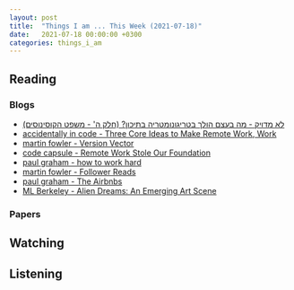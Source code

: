 ```yaml
---
layout: post
title:  "Things I am ... This Week (2021-07-18)"
date:   2021-07-18 00:00:00 +0300
categories: things_i_am
---
```


<!-- # Things I am ... This Week   -->

## Reading

### Blogs

- [לא מדויק - מה בעצם הולך בטריגונומטריה בתיכון? (חלק ה' - משפט הקוסינוסים)][gadiel1]
- [accidentally in code - Three Core Ideas to Make Remote Work, Work][ac1]
- [martin fowler - Version Vector][mf1]
- [code capsule - Remote Work Stole Our Foundation][cc1]
- [paul graham - how to work hard][pg1]
- [martin fowler - Follower Reads][mf2]
- [paul graham - The Airbnbs][pg1]
- [ML Berkeley - Alien Dreams: An Emerging Art Scene][berkley1]

### Papers

## Watching

## Listening

[gadiel1]:https://gadial.net/2021/06/27/trigonometry_intro_5/
[ac1]:https://cate.blog/2021/06/28/three-core-ideas-to-make-remote-work-work/
[mf1]:https://martinfowler.com/articles/patterns-of-distributed-systems/version-vector.html
[cc1]:https://codecapsule.com/2021/06/29/remote-work-stole-our-foundation/
[pg1]:http://www.paulgraham.com/hwh.html
[mf2]:https://martinfowler.com/articles/patterns-of-distributed-systems/follower-reads.html
[pg2]:http://www.paulgraham.com/airbnbs.html
[berkley1]:https://ml.berkeley.edu/blog/posts/clip-art/
